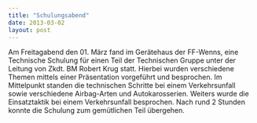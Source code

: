```yaml
---
title: "Schulungsabend"
date: 2013-03-02
layout: post
---
```


Am Freitagabend den 01. März fand im Gerätehaus der FF-Wenns, eine Technische Schulung für einen Teil der Technischen Gruppe unter der Leitung von Zkdt. BM Robert Krug statt. Hierbei wurden verschiedene Themen mittels einer Präsentation vorgeführt und besprochen. Im Mittelpunkt standen die technischen Schritte bei einem Verkehrsunfall sowie verschiedene Airbag-Arten und Autokarosserien. Weiters wurde die Einsatztaktik bei einem Verkehrsunfall besprochen. Nach rund 2 Stunden konnte die Schulung zum gemütlichen Teil übergehen.
